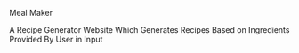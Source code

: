 Meal Maker

A Recipe Generator Website Which Generates Recipes Based on Ingredients Provided By User in Input
